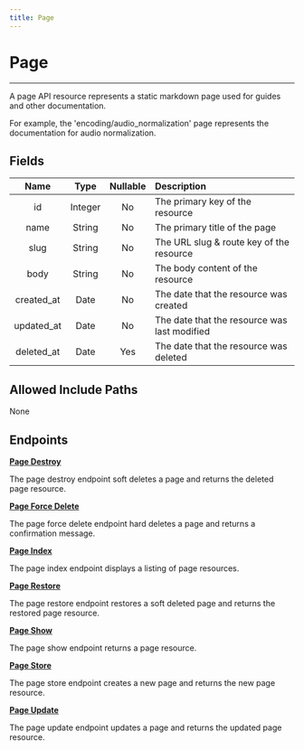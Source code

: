 ```yaml
---
title: Page
---
```


# Page

---

A page API resource represents a static markdown page used for guides and other documentation.

For example, the 'encoding/audio_normalization' page represents the documentation for audio normalization.

## Fields

|    Name    |  Type   | Nullable |  Description                                 |
| :--------: | :-----: | :------: | :--------------------------------------------|
| id         | Integer | No       | The primary key of the resource              |
| name       | String  | No       | The primary title of the page                |
| slug       | String  | No       | The URL slug & route key of the resource     |
| body       | String  | No       | The body content of the resource             |
| created_at | Date    | No       | The date that the resource was created       |
| updated_at | Date    | No       | The date that the resource was last modified |
| deleted_at | Date    | Yes      | The date that the resource was deleted       |

## Allowed Include Paths

None

## Endpoints

**[Page Destroy](/document/page/destroy/)**

The page destroy endpoint soft deletes a page and returns the deleted page resource.

**[Page Force Delete](/document/page/forceDelete/)**

The page force delete endpoint hard deletes a page and returns a confirmation message.

**[Page Index](/document/page/index/)**

The page index endpoint displays a listing of page resources.

**[Page Restore](/document/page/restore/)**

The page restore endpoint restores a soft deleted page and returns the restored page resource.

**[Page Show](/document/page/show/)**

The page show endpoint returns a page resource.

**[Page Store](/document/page/store/)**

The page store endpoint creates a new page and returns the new page resource.

**[Page Update](/document/page/update/)**

The page update endpoint updates a page and returns the updated page resource.